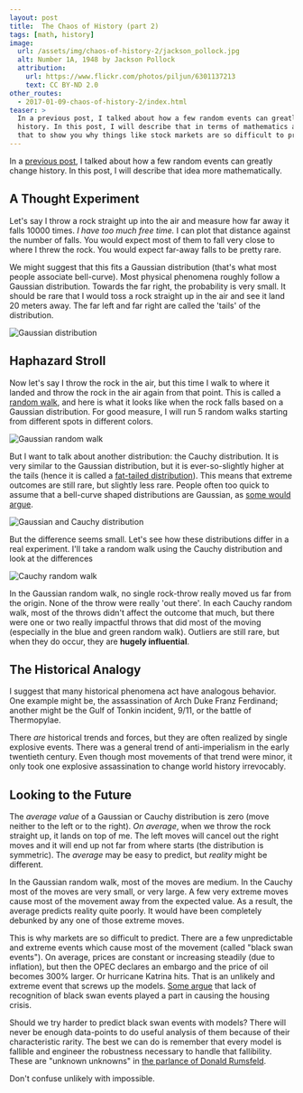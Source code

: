 ```yaml
---
layout: post
title:  The Chaos of History (part 2)
tags: [math, history]
image:
  url: /assets/img/chaos-of-history-2/jackson_pollock.jpg
  alt: Number 1A, 1948 by Jackson Pollock
  attribution:
    url: https://www.flickr.com/photos/piljun/6301137213
    text: CC BY-ND 2.0
other_routes:
  - 2017-01-09-chaos-of-history-2/index.html
teaser: >
  In a previous post, I talked about how a few random events can greatly change
  history. In this post, I will describe that in terms of mathematics and use
  that to show you why things like stock markets are so difficult to predict.
---
```


In a
[previous post](/blog/chaos-of-history-1),
I talked about how a few random events can greatly change history. In this
post, I will describe that idea more mathematically.

## A Thought Experiment

Let's say I throw a rock straight up into the air and measure how far away it
falls 10000 times. _I have too much free time._ I can plot that distance against
the number of falls. You would expect most of them to fall very close to where I
threw the rock. You would expect far-away falls to be pretty rare.

We might suggest that this fits a Gaussian distribution (that's what most people
associate bell-curve). Most physical phenomena roughly follow a Gaussian
distribution. Towards the far right, the probability is very small. It should be
rare that I would toss a rock straight up in the air and see it land 20 meters
away. The far left and far right are called the 'tails' of the distribution.

<img alt="Gaussian distribution" src="/assets/img/chaos-of-history-2/gaussian_distribution.png" style="margins: auto;"/>

## Haphazard Stroll

Now let's say I throw the rock in the air, but this time I walk to where it
landed and throw the rock in the air again from that point. This is called a
[random walk](https://en.wikipedia.org/wiki/Random_walk), and here is what it
looks like when the rock falls based on a Gaussian distribution. For good
measure, I will run 5 random walks starting from different spots in different
colors.

<img alt="Gaussian random walk" src="/assets/img/chaos-of-history-2/gaussian_random_walk.png" style="margins: auto;"/>

But I want to talk about another distribution: the Cauchy distribution. It is
very similar to the Gaussian distribution, but it is ever-so-slightly higher at
the tails (hence it is called a
[fat-tailed distribution](https://en.wikipedia.org/wiki/Fat-tailed_distribution)).
This means that extreme outcomes are still rare, but slightly less rare. People
often too quick to assume that a bell-curve shaped distributions are Gaussian,
as
[some would argue](http://rocketscienceofwallstreet.blogspot.com/2012/04/nassim-nicholas-taleb-against-gaussian.html).

<img alt="Gaussian and Cauchy distribution" src="/assets/img/chaos-of-history-2/gaussian_and_cauchy.png" style="margins: auto;"/>

But the difference seems small. Let's see how these distributions differ in a
real experiment. I'll take a random walk using the Cauchy distribution and look
at the differences

<img alt="Cauchy random walk" src="/assets/img/chaos-of-history-2/cauchy_random_walk.png" style="margins: auto;"/>

In the Gaussian random walk, no single rock-throw really moved us far from the
origin. None of the throw were really 'out there'. In each Cauchy random walk,
most of the throws didn't affect the outcome that much, but there were one or two
really impactful throws that did most of the moving (especially in the blue and
green random walk). Outliers are still rare, but when they do occur, they are
**hugely influential**.

## The Historical Analogy

I suggest that many historical phenomena act have analogous behavior. One example
might be, the assassination of Arch Duke Franz Ferdinand; another might be the
Gulf of Tonkin incident, 9/11, or the battle of Thermopylae.

There _are_ historical trends and forces, but they are often realized by single
explosive events. There was a general trend of anti-imperialism in the early
twentieth century. Even though most movements of that trend were minor, it only
took one explosive assassination to change world history irrevocably.

## Looking to the Future

The *average value* of a Gaussian or Cauchy distribution is zero (move neither
to the left or to the right). *On average*, when we throw the rock straight up,
it lands on top of me. The left moves will cancel out the right moves and it
will end up not far from where starts (the distribution is symmetric). The
*average* may be easy to predict, but *reality* might be different.

In the Gaussian random walk, most of the moves are medium. In the Cauchy most of
the moves are very small, or very large. A few very extreme moves cause most of
the movement away from the expected value. As a result, the average predicts
reality quite poorly. It would have been completely debunked by any one of those
extreme moves.

This is why markets are so difficult to predict. There are a few
unpredictable and extreme events which cause most of the movement
(called "black swan events"). On average, prices are constant or
increasing steadily (due to inflation), but then the OPEC declares an
embargo and the price of oil becomes 300% larger. Or hurricane Katrina
hits. That is an unlikely and extreme event that screws up the
models. [Some
argue](https://dollarvigilante.com/blog/2016/08/09/nassim-taleb-warns-biggest-black-swan-event-coming.html)
that lack of recognition of black swan events played a part in causing
the housing crisis.

Should we try harder to predict black swan events with models? There
will never be enough data-points to do useful analysis of them because
of their characteristic rarity. The best we can do is remember that
every model is fallible and engineer the robustness necessary to
handle that fallibility. These are "unknown unknowns" in [the parlance
of Donald Rumsfeld](https://en.wikipedia.org/wiki/There_are_known_knowns).

Don't confuse unlikely with impossible.
